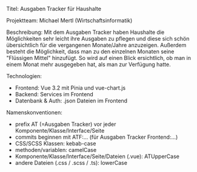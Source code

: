 Titel: Ausgaben Tracker für Haushalte

Projektteam: Michael Mertl (Wirtschaftsinformatik)

Beschreibung: Mit dem Ausgaben Tracker haben Haushalte die Möglichkeiten sehr leicht ihre Ausgaben zu pflegen und diese sich schön übersichtlich für die vergangenen Monate/Jahre anzuzeigen. Außerdem besteht die Möglichkeit, dass man zu den einzelnen Monaten seine "Flüssigen Mittel" hinzufügt. So wird auf einen Blick ersichtlich, ob man in einem Monat mehr ausgegeben hat, als man zur Verfügung hatte.

Technologien:

- Frontend: Vue 3.2 mit Pinia und vue-chart.js
- Backend: Services im Frontend
- Datenbank & Auth: .json Dateien im Frontend

Namenskonventionen:

- prefix AT (=Ausgaben Tracker) vor jeder Komponente/Klasse/Interface/Seite
- commits beginnen mit ATF:... (für Ausgaben Tracker Frontend:...)
- CSS/SCSS Klassen: kebab-case
- methoden/variablen: camelCase
- Komponente/Klasse/Interface/Seite/Dateien (.vue): ATUpperCase
- andere Dateien (.css / .scss / .ts): lowerCase
